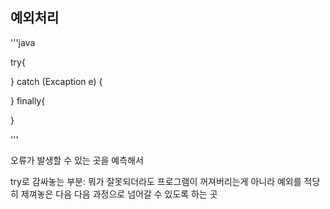 ## 예외처리

'''java

try{

} catch (Excaption e) {

} finally{

}

'''

오류가 발생할 수 있는 곳을 예측해서 

try로 감싸놓는 부분: 뭐가 잘못되더라도 프로그램이 꺼져버리는게 아니라 예외를 적당히 제껴놓은 다음 다음 과정으로 넘어갈 수 있도록 하는 곳

